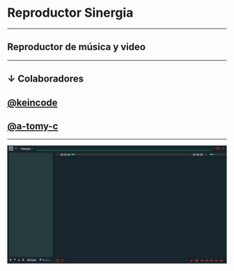 # Reproductor Sinergia
-------------------------
## Reproductor de música y video
--------------------------------------
## ↓ Colaboradores 
<h2>
<a target="_blank" href="https://gitlab.com/keincode" title="Hector Martinez">
@keincode
</a>
</h2>
<h2>
<a target="_blank" href="https://github.com/a-tomy-c" title="Hector Martinez">
@a-tomy-c
</a>
</h2>

---------------------------------------------------

![ Sinergia ](src/img/1.png " Sinergia 😋 ")


